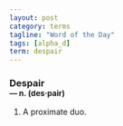 ```yaml
---
layout: post
category: terms
tagline: "Word of the Day"
tags: [alpha_d]
term: despair
---
```


<h3>Despair<br/> <small>&mdash; n. (des<span>&middot;</span>pair)</small></h3>
<p><ol>
<li>A proximate duo.</li>
</ol></p>
